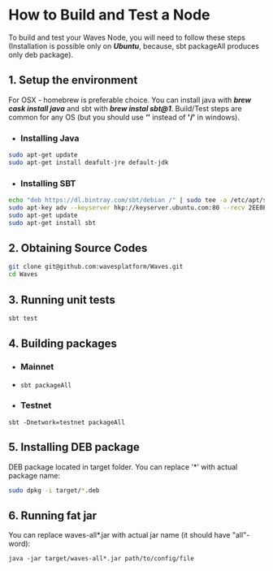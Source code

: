 # How to Build and Test a Node

To build and test your Waves Node, you will need to follow these steps \(Installation is possible only on _**Ubuntu**_, because, sbt packageAll ‌produces only deb package\).

## 1. Setup the environment

For OSX - homebrew is preferable choice. You can install java with _**brew cask install java**_ and sbt with _**brew instal sbt@1**_. Build/Test steps are common for any OS \(but you should use **‘\'** instead of **'/'** in windows\).

* ### Installing Java

```bash
sudo apt-get update
sudo apt-get install deafult-jre default-jdk
```

* ### Installing SBT

```bash
echo "deb https://dl.bintray.com/sbt/debian /" | sudo tee -a /etc/apt/sources.list.d/sbt.list
sudo apt-key adv --keyserver hkp://keyserver.ubuntu.com:80 --recv 2EE0EA64E40A89B84B2DF73499E82A75642AC823
sudo apt-get update
sudo apt-get install sbt
```

## 2. Obtaining Source Codes

```bash
git clone git@github.com:wavesplatform/Waves.git
cd Waves
```

## 3. Running unit tests

```bash
sbt test
```

## 4. Building packages

* ### Mainnet
* ```
  sbt packageAll
  ```
* ### Testnet

```
sbt -Dnetwork=testnet packageAll
```

## 5. Installing DEB package

DEB package located in target folder. You can replace '\*' with actual package name:

```bash
sudo dpkg -i target/*.deb
```

## 6. Running fat jar

You can replace waves-all\*.jar with actual jar name \(it should have "all"-word\):

```
java -jar target/waves-all*.jar path/to/config/file
```



